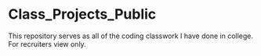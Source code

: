 # Class_Projects_Public
This repository serves as all of the coding classwork I have done in college. For recruiters view only.
